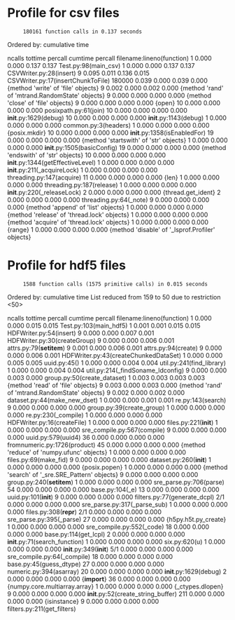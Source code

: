 Profile for csv files
=====================

         180161 function calls in 0.137 seconds

Ordered by: cumulative time

ncalls tottime percall cumtime percall filename:lineno(function) 1 0.000
0.000 0.137 0.137 Test.py:98(main\_csv) 1 0.000 0.000 0.137 0.137
CSVWriter.py:28(insert) 9 0.095 0.011 0.136 0.015
CSVWriter.py:17(insertChunkToFile) 180000 0.039 0.000 0.039 0.000
{method 'write' of 'file' objects} 9 0.002 0.000 0.002 0.000 {method
'rand' of 'mtrand.RandomState' objects} 9 0.000 0.000 0.000 0.000
{method 'close' of 'file' objects} 9 0.000 0.000 0.000 0.000 {open} 10
0.000 0.000 0.000 0.000 posixpath.py:61(join) 10 0.000 0.000 0.000 0.000
**init**.py:1629(debug) 10 0.000 0.000 0.000 0.000
**init**.py:1143(debug) 1 0.000 0.000 0.000 0.000 common.py:3(headers) 1
0.000 0.000 0.000 0.000 {posix.mkdir} 10 0.000 0.000 0.000 0.000
**init**.py:1358(isEnabledFor) 19 0.000 0.000 0.000 0.000 {method
'startswith' of 'str' objects} 1 0.000 0.000 0.000 0.000
**init**.py:1505(basicConfig) 19 0.000 0.000 0.000 0.000 {method
'endswith' of 'str' objects} 10 0.000 0.000 0.000 0.000
**init**.py:1344(getEffectiveLevel) 1 0.000 0.000 0.000 0.000
**init**.py:211(\_acquireLock) 1 0.000 0.000 0.000 0.000
threading.py:147(acquire) 11 0.000 0.000 0.000 0.000 {len} 1 0.000 0.000
0.000 0.000 threading.py:187(release) 1 0.000 0.000 0.000 0.000
**init**.py:220(\_releaseLock) 2 0.000 0.000 0.000 0.000
{thread.get\_ident} 2 0.000 0.000 0.000 0.000 threading.py:64(\_note) 9
0.000 0.000 0.000 0.000 {method 'append' of 'list' objects} 1 0.000
0.000 0.000 0.000 {method 'release' of 'thread.lock' objects} 1 0.000
0.000 0.000 0.000 {method 'acquire' of 'thread.lock' objects} 1 0.000
0.000 0.000 0.000 {range} 1 0.000 0.000 0.000 0.000 {method 'disable' of
'\_lsprof.Profiler' objects}

Profile for hdf5 files
======================

         1588 function calls (1575 primitive calls) in 0.015 seconds

Ordered by: cumulative time List reduced from 159 to 50 due to
restriction &lt;50&gt;

ncalls tottime percall cumtime percall filename:lineno(function) 1 0.000
0.000 0.015 0.015 Test.py:103(main\_hdf5) 1 0.001 0.001 0.015 0.015
HDFWriter.py:54(insert) 9 0.000 0.000 0.007 0.001
HDFWriter.py:30(createGroup) 9 0.000 0.000 0.006 0.001
attrs.py:79(**setitem**) 9 0.001 0.000 0.006 0.001 attrs.py:94(create) 9
0.000 0.000 0.006 0.001 HDFWriter.py:43(createChunkedDataSet) 1 0.000
0.000 0.005 0.005 uuid.py:45(<module>) 1 0.000 0.000 0.004 0.004
util.py:241(find\_library) 1 0.000 0.000 0.004 0.004
util.py:214(\_findSoname\_ldconfig) 9 0.000 0.000 0.003 0.000
group.py:50(create\_dataset) 1 0.003 0.003 0.003 0.003 {method 'read' of
'file' objects} 9 0.003 0.000 0.003 0.000 {method 'rand' of
'mtrand.RandomState' objects} 9 0.002 0.000 0.002 0.000
dataset.py:44(make\_new\_dset) 1 0.000 0.000 0.001 0.001
re.py:143(search) 9 0.000 0.000 0.000 0.000 group.py:39(create\_group) 1
0.000 0.000 0.000 0.000 re.py:230(\_compile) 1 0.000 0.000 0.000 0.000
HDFWriter.py:16(createFile) 1 0.000 0.000 0.000 0.000
files.py:221(**init**) 1 0.000 0.000 0.000 0.000
sre\_compile.py:567(compile) 9 0.000 0.000 0.000 0.000
uuid.py:579(uuid4) 36 0.000 0.000 0.000 0.000
fromnumeric.py:1726(product) 45 0.000 0.000 0.000 0.000 {method 'reduce'
of 'numpy.ufunc' objects} 1 0.000 0.000 0.000 0.000
files.py:69(make\_fid) 9 0.000 0.000 0.000 0.000
dataset.py:260(**init**) 1 0.000 0.000 0.000 0.000 {posix.popen} 1 0.000
0.000 0.000 0.000 {method 'search' of '\_sre.SRE\_Pattern' objects} 9
0.000 0.000 0.000 0.000 group.py:240(**setitem**) 1 0.000 0.000 0.000
0.000 sre\_parse.py:706(parse) 54 0.000 0.000 0.000 0.000
base.py:104(\_e) 13 0.000 0.000 0.000 0.000 uuid.py:101(**init**) 9
0.000 0.000 0.000 0.000 filters.py:77(generate\_dcpl) 2/1 0.000 0.000
0.000 0.000 sre\_parse.py:317(\_parse\_sub) 1 0.000 0.000 0.000 0.000
files.py:308(**repr**) 2/1 0.000 0.000 0.000 0.000
sre\_parse.py:395(\_parse) 27 0.000 0.000 0.000 0.000
{h5py.h5t.py\_create} 1 0.000 0.000 0.000 0.000
sre\_compile.py:552(\_code) 18 0.000 0.000 0.000 0.000
base.py:114(get\_lcpl) 2 0.000 0.000 0.000 0.000
**init**.py:71(search\_function) 1 0.000 0.000 0.000 0.000 six.py:620(u)
1 0.000 0.000 0.000 0.000 **init**.py:349(**init**) 5/1 0.000 0.000
0.000 0.000 sre\_compile.py:64(\_compile) 18 0.000 0.000 0.000 0.000
base.py:45(guess\_dtype) 27 0.000 0.000 0.000 0.000
numeric.py:394(asarray) 20 0.000 0.000 0.000 0.000
**init**.py:1629(debug) 2 0.000 0.000 0.000 0.000 {**import**} 36 0.000
0.000 0.000 0.000 {numpy.core.multiarray.array} 1 0.000 0.000 0.000
0.000 {\_ctypes.dlopen} 9 0.000 0.000 0.000 0.000
**init**.py:52(create\_string\_buffer) 211 0.000 0.000 0.000 0.000
{isinstance} 9 0.000 0.000 0.000 0.000 filters.py:211(get\_filters)
